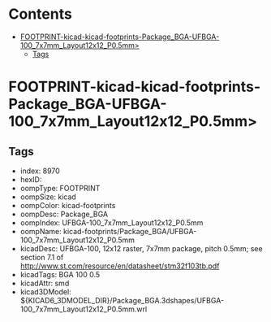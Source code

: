



Contents
========

* [FOOTPRINT-kicad-kicad-footprints-Package_BGA-UFBGA-100_7x7mm_Layout12x12_P0.5mm>](#footprint-kicad-kicad-footprints-package_bga-ufbga-100_7x7mm_layout12x12_p05mm)
	* [Tags](#tags)

# FOOTPRINT-kicad-kicad-footprints-Package_BGA-UFBGA-100_7x7mm_Layout12x12_P0.5mm>

## Tags

- index: 8970
- hexID: 
- oompType: FOOTPRINT
- oompSize: kicad
- oompColor: kicad-footprints
- oompDesc: Package_BGA
- oompIndex: UFBGA-100_7x7mm_Layout12x12_P0.5mm
- oompName: kicad-footprints/Package_BGA/UFBGA-100_7x7mm_Layout12x12_P0.5mm
- kicadDesc: UFBGA-100, 12x12 raster, 7x7mm package, pitch 0.5mm; see section 7.1 of http://www.st.com/resource/en/datasheet/stm32f103tb.pdf
- kicadTags: BGA 100 0.5
- kicadAttr: smd
- kicad3DModel: ${KICAD6_3DMODEL_DIR}/Package_BGA.3dshapes/UFBGA-100_7x7mm_Layout12x12_P0.5mm.wrl
